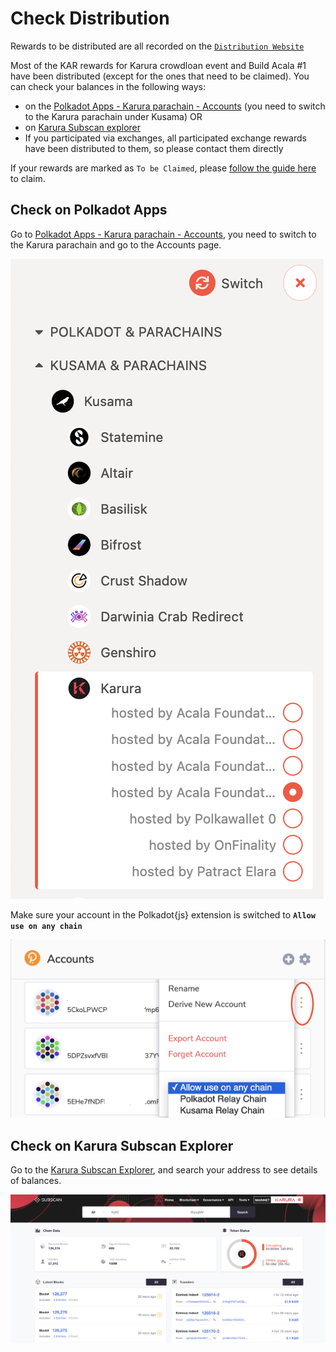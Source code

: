# Check Distribution

Rewards to be distributed are all recorded on the [`Distribution Website`](https://distribution.acala.network)

Most of the KAR rewards for Karura crowdloan event and Build Acala #1  have been distributed (except for the ones that need to be claimed). You can check your balances in the following ways:

* on the [Polkadot Apps - Karura parachain - Accounts](https://polkadot.js.org/apps/#/accounts) (you need to switch to the Karura parachain under Kusama) OR
* on [Karura Subscan explorer](https://karura.subscan.io/)
* If you participated via exchanges, all participated exchange rewards have been distributed to them, so please contact them directly

If your rewards are marked as `To be Claimed`, please [follow the guide here](../../crowdloans/crowdloan/claim-kar.md) to claim.

## Check on Polkadot Apps

Go to [Polkadot Apps - Karura parachain - Accounts](https://polkadot.js.org/apps/#/accounts), you need to switch to the Karura parachain and go to the Accounts page.

![](<../../.gitbook/assets/Screen Shot 2021-07-13 at 8.11.19 AM.png>)

Make sure your account in the Polkadot{js} extension is switched to **`Allow use on any chain`**&#x20;

![](<../../.gitbook/assets/Screen Shot 2021-07-13 at 8.14.12 AM.png>)

## Check on Karura Subscan Explorer

Go to the [Karura Subscan Explorer](https://karura.subscan.io/), and search your address to see details of balances.

![](<../../.gitbook/assets/Screen Shot 2021-07-13 at 8.21.40 AM.png>)

